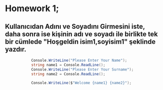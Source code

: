 # Homework 1;

## Kullanıcıdan Adını ve Soyadını Girmesini iste, daha sonra ise kişinin adı ve soyadı ile birlikte tek bir cümlede "Hoşgeldin isim1,soyisim1" şeklinde yazdır.
~~~csharp
            Console.WriteLine("Please Enter Your Name");
            string name1 = Console.ReadLine();
            Console.WriteLine("Please Enter Your Surname");
            string name2 = Console.ReadLine();
            
            Console.WriteLine($"Welcome {name1} {name2}");
          
~~~    
